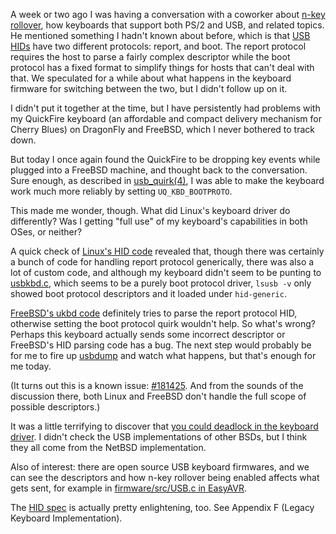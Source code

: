 A week or two ago I was having a conversation with a coworker about
[n-key rollover], how keyboards that support both PS/2 and USB, and
related topics.  He mentioned something I hadn't known about before,
which is that [USB HIDs] have two different protocols: report, and
boot.  The report protocol requires the host to parse a fairly complex
descriptor while the boot protocol has a fixed format to simplify
things for hosts that can't deal with that.  We speculated for a while
about what happens in the keyboard firmware for switching between the
two, but I didn't follow up on it.

I didn't put it together at the time, but I have persistently had
problems with my QuickFire keyboard (an affordable and compact
delivery mechanism for Cherry Blues) on DragonFly and FreeBSD, which I
never bothered to track down.

But today I once again found the QuickFire to be dropping key events
while plugged into a FreeBSD machine, and thought back to the
conversation.  Sure enough, as described in [usb_quirk(4)], I was able
to make the keyboard work much more reliably by setting
`UQ_KBD_BOOTPROTO`.

This made me wonder, though.  What did Linux's keyboard driver do
differently?  Was I getting "full use" of my keyboard's capabilities
in both OSes, or neither?

A quick check of [Linux's HID code] revealed that, though there was
certainly a bunch of code for handling report protocol generically,
there was also a lot of custom code, and although my keyboard didn't
seem to be punting to [usbkbd.c], which seems to be a purely boot
protocol driver, `lsusb -v` only showed boot protocol descriptors and
it loaded under `hid-generic`.

[FreeBSD's ukbd code] definitely tries to parse the report protocol
HID, otherwise setting the boot protocol quirk wouldn't help.  So
what's wrong?  Perhaps this keyboard actually sends some incorrect
descriptor or FreeBSD's HID parsing code has a bug.  The next step
would probably be for me to fire up [usbdump] and watch what happens,
but that's enough for me today.

(It turns out this is a known issue: [#181425].  And from the sounds
of the discussion there, both Linux and FreeBSD don't handle the full
scope of possible descriptors.)

It was a little terrifying to discover that [you could deadlock in the
keyboard driver].  I didn't check the USB implementations of other
BSDs, but I think they all come from the NetBSD implementation.

Also of interest: there are open source USB keyboard firmwares, and we
can see the descriptors and how n-key rollover being enabled affects
what gets sent, for example in [firmware/src/USB.c in EasyAVR].

The [HID spec] is actually pretty enlightening, too.  See Appendix F
(Legacy Keyboard Implementation).

[#181425]: https://bugs.freebsd.org/bugzilla/show_bug.cgi?id=181425
[firmware/src/USB.c in EasyAVR]: https://github.com/dhowland/EasyAVR/blob/925ba5986b76a6c62aacddd2aa6ce1baa445383b/firmware/src/USB.c
[FreeBSD's ukbd code]: https://github.com/freebsd/freebsd/blob/37b3e9269d80471e7166706bc034099030387d36/sys/dev/usb/input/ukbd.c
[HID spec]: http://www.usb.org/developers/hidpage/HID1_11.pdf
[Linux's HID code]: https://github.com/torvalds/linux/tree/master/drivers/hid
[n-key rollover]: https://en.wikipedia.org/wiki/Rollover_%28key%29#n-key_rollover
[USB HIDs]: https://en.wikipedia.org/wiki/Human_interface_device
[usb_quirk(4)]: https://www.freebsd.org/cgi/man.cgi?query=usb_quirk&sektion=4&n=1
[usbdump]: https://www.freebsd.org/cgi/man.cgi?query=usbdump&sektion=8
[usbkbd.c]: https://github.com/torvalds/linux/blob/master/drivers/hid/usbhid/usbkbd.c
[you could deadlock in the keyboard driver]: https://github.com/freebsd/freebsd/blob/37b3e9269d80471e7166706bc034099030387d36/sys/dev/usb/input/ukbd.c#L1992-L2014
